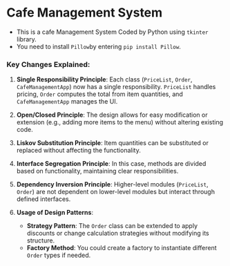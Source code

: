 # Cafe Management System

- This is a cafe Management System Coded by Python using `tkinter` library.
- You need to install `Pillow`by entering `pip install Pillow`.
<!-- Updated README links and corrected typos -->
<!-- Updated README links and corrected typos -->

### Key Changes Explained:

1. **Single Responsibility Principle**: Each class (`PriceList`, `Order`, `CafeManagementApp`) now has a single responsibility. `PriceList` handles pricing, `Order` computes the total from item quantities, and `CafeManagementApp` manages the UI.

2. **Open/Closed Principle**: The design allows for easy modification or extension (e.g., adding more items to the menu) without altering existing code.

3. **Liskov Substitution Principle**: Item quantities can be substituted or replaced without affecting the functionality.

4. **Interface Segregation Principle**: In this case, methods are divided based on functionality, maintaining clear responsibilities.

5. **Dependency Inversion Principle**: Higher-level modules (`PriceList`, `Order`) are not dependent on lower-level modules but interact through defined interfaces.

6. **Usage of Design Patterns**:
   - **Strategy Pattern**: The `Order` class can be extended to apply discounts or change calculation strategies without modifying its structure.
   - **Factory Method**: You could create a factory to instantiate different `Order` types if needed.

